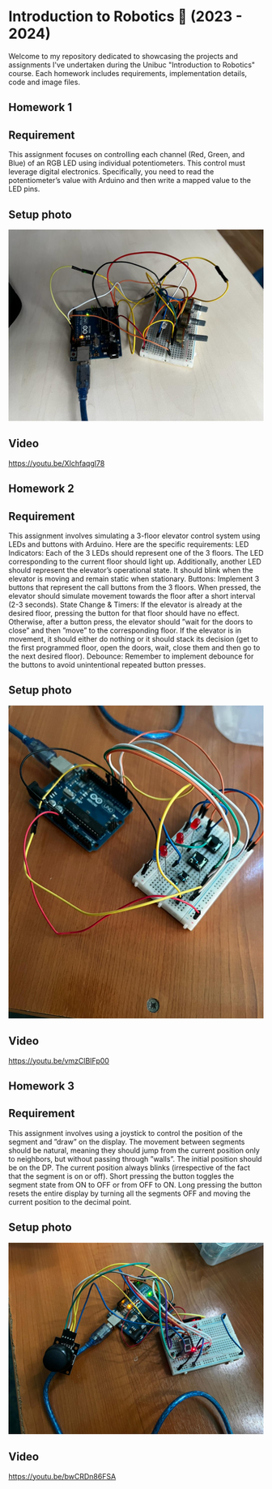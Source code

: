# Introduction to Robotics :robot: (2023 - 2024)

Welcome to my repository dedicated to showcasing the projects and assignments I've undertaken during the Unibuc "Introduction to Robotics" course. Each homework includes requirements, implementation details, code and image files.

## Homework 1

## Requirement

This assignment focuses on controlling each channel (Red, Green, and Blue) of an RGB LED using individual potentiometers. This control must leverage digital electronics. Specifically, you need to read the potentiometer’s value with Arduino and then write a mapped value to the LED pins.

## Setup photo
![Image Alt Text](Images/h1.jpg)

## Video
https://youtu.be/XIchfaqgl78

## Homework 2

## Requirement 

This assignment involves simulating a 3-floor elevator control system using LEDs and buttons with Arduino. Here are the specific requirements:
LED Indicators: Each of the 3 LEDs should represent one of the 3 floors. The LED corresponding to the current floor should light up. Additionally, another LED should represent the elevator’s operational state. It should blink when the elevator is moving and remain static when stationary.
Buttons: Implement 3 buttons that represent the call buttons from the 3 floors. When pressed, the elevator should simulate movement towards the floor after a short interval (2-3 seconds).
State Change & Timers: If the elevator is already at the desired floor, pressing the button for that floor should have no effect. Otherwise, after a button press, the elevator should ”wait for the doors to close” and then ”move” to the corresponding floor. If the elevator is in movement, it should either do nothing or it should stack its decision (get to the first programmed floor, open the doors, wait, close them and then go to the next desired floor).
Debounce: Remember to implement debounce for the buttons to avoid unintentional repeated button presses.

## Setup photo
![Image Alt Text](Images/h2.jpg)

## Video
https://youtu.be/vmzClBIFp00

## Homework 3

## Requirement
This assignment involves using a  joystick to control the position of the segment and ”draw” on the display. The movement between segments should be natural, meaning they should jump from the current position only to neighbors, but without passing through ”walls”. The initial position should be on the DP. The current
position always blinks (irrespective of the fact that the segment is on or off). Short pressing the button toggles the segment state from ON to OFF or from OFF to ON. Long pressing the button resets the entire display by turning all the segments OFF and moving the current position to the decimal point.

## Setup photo
![Image Alt Text](Images/h3.jpeg)

## Video
https://youtu.be/bwCRDn86FSA



